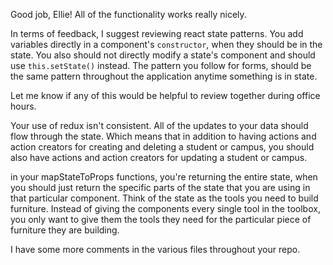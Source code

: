 Good job, Ellie! All of the functionality works really nicely.

In terms of feedback, I suggest reviewing react state patterns. You add variables directly in a component's `constructor`, when they should be in the state. You also should not directly modify a state's component and should use `this.setState()` instead. The pattern you follow for forms, should be the same pattern throughout the application anytime something is in state.

Let me know if any of this would be helpful to review together during office hours.

Your use of redux isn't consistent. All of the updates to your data should flow through the state. Which means that in addition to having actions and action creators for creating and deleting a student or campus, you should also have actions and action creators for updating a student or campus.

in your mapStateToProps functions, you're returning the entire state, when you should just return the specific parts of the state that you are using in that particular component. Think of the state as the tools you need to build furniture. Instead of giving the components every single tool in the toolbox, you only want to give them the tools they need for the particular piece of furniture they are building.

I have some more comments in the various files throughout your repo.
